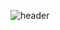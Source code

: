 ![header](https://capsule-render.vercel.app/api?type=blur&height=300&color=gradient&customColorList=24&text=Hi!%20I'm%20abluehour&fontColor=EADDC5&fontAlignY=50&descAlignY=65&fontSize=60)
